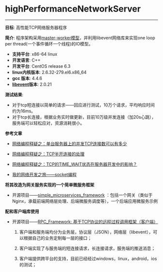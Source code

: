 highPerformanceNetworkServer
=============================
-----
**目标**: 高性能TCP网络服务器程序  

**简介**: 程序架构采用[master-worker模型](http://yaocoder.blog.51cto.com/2668309/1170944)，并利用libevent网络库来实现one loop per thread(一个事件循环一个线程)的IO模型。  
  
  
* **支持平台**: x86-64 linux  
* **开发语言**: C++  
* **开发平台**: CentOS release 6.3 
* **linux内核版本**: 2.6.32-279.el6.x86_64 
* **gcc 版本**: 4.4.6
* **[libevent](http://libevent.org/)版本**: 2.0.21

**测试结果**:

* 对于tcp短连接以简单的请求——回应进行测试，10万个请求，平均响应时间约为16ms。
* 对于tcp长连接，根据业务实时做更新，目前10万级并发连接（加20s心跳），服务端可以轻松应对，资源消耗很小。


**参考文章**

* [网络编程释疑之：单台服务器上的并发TCP连接数可以有多少](http://yaocoder.blog.51cto.com/2668309/1312821)

* [网络编程释疑之：TCP半开连接的处理](http://yaocoder.blog.51cto.com/2668309/1309358)

* [网络编程释疑之：TCP的TIME_WAIT状态在服务器开发中的影响？](http://yaocoder.blog.51cto.com/2668309/1338567)

* [我的网络开发之旅——socket编程](http://yaocoder.blog.51cto.com/2668309/1556742)

**将其改造为网关服务实现的一个简单微服务框架**
* 开源项目——[simple_microservices_framework](https://github.com/yaocoder/simple_microservices_framework)
：包括一个网关（类似于Nginx，承载前端网络层处理、后端微服务调度等），一个后端应用微服务示例

**配和客户端库使用**
* 开源项目——[RPC_Framework: 基于TCP协议的远程过程调用框架（客户端）](https://github.com/yaocoder/RPC_Framework) 
  1. 客户端和服务端均分为业务层，协议层（JSON），网络层（libevent），可以根据自己的业务定制每一层的接口；

  2. 客户端实现了与服务端的短连接请求，长连接请求，服务端的推送消息；

  3. 客户端提供跨平台的支持，目前已经经过windows，linux，android，ios的测试；

